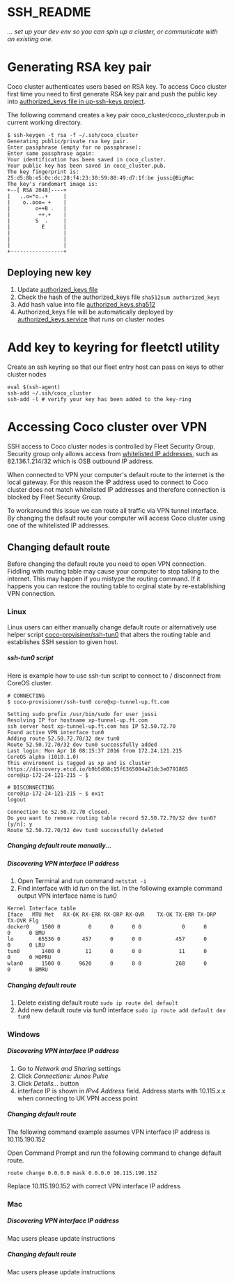 # SSH_README

_... set up your dev env so you can spin up a cluster, or communicate with an existing one._


# Generating RSA key pair


Coco cluster authenticates users based on RSA key. To access Coco cluster first time you need to first generate RSA key pair and push the public key into [authorized_keys file in up-ssh-keys project](https://github.com/Financial-Times/up-ssh-keys/blob/master/authorized_keys).


The following command creates a key pair coco_cluster/coco_cluster.pub in current working directory.

``` 
$ ssh-keygen -t rsa -f ~/.ssh/coco_cluster 
Generating public/private rsa key pair.
Enter passphrase (empty for no passphrase): 
Enter same passphrase again: 
Your identification has been saved in coco_cluster.
Your public key has been saved in coco_cluster.pub.
The key fingerprint is:
25:d5:8b:e5:0c:dc:28:f4:23:30:59:80:49:d7:1f:be jussi@BigMac
The key's randomart image is:
+--[ RSA 2048]----+
|   ..o=*o..+     |
|    o..ooo= +    |
|        o++B .   |
|         ++.+    |
|        S  .     |
|          E      |
|                 |
|                 |
|                 |
+-----------------+
```

## Deploying new key

 1. Update [authorized_keys file](https://github.com/Financial-Times/up-ssh-keys/blob/master/authorized_keys)
 2. Check the hash of the authorized_keys file ``` sha512sum authorized_keys ```
 3. Add hash value into file [authorized_keys.sha512](https://github.com/Financial-Times/up-ssh-keys/blob/master/authorized_keys.sha512)
 4. Authorized_keys file will be automatically deployed by [authorized_keys.service](https://github.com/Financial-Times/coco-provisioner/blob/master/ansible/userdata/default_instance_user_data.yaml#L21) that runs on cluster nodes



# Add key to keyring for fleetctl utility

Create an ssh keyring so that our fleet entry host can pass on keys to other cluster nodes
```
eval $(ssh-agent)
ssh-add ~/.ssh/coco_cluster
ssh-add -l # verify your key has been added to the key-ring
```

# Accessing Coco cluster over VPN

SSH access to Coco cluster nodes is controlled by Fleet Security Group. Security group only allows access from [whitelisted IP addresses](https://github.com/Financial-Times/coco-provisioner/blob/master/ansible/aws_coreos_site.yml#L57), such as 82.136.1.214/32 which is OSB outbound IP address.

When connected to VPN your computer's default route to the internet is the local gateway. For this reason the IP address used to connect to Coco cluster does not match whitelisted IP addresses and therefore connection is blocked by Fleet Security Group. 

To workaround this issue we can route all traffic via VPN tunnel interface. By changing the default route your computer will access Coco cluster using one of the whitelisted IP addresses.

## Changing default route

Before changing the default route you need to open VPN connection. Fiddling with routing table may cause your computer to stop talking to the internet. This may happen if you mistype the routing command. If it happens you can restore the routing table to orginal state by re-establishing VPN connection.

### Linux

Linux users can either manually change default route or alternatively use helper script [coco-provisiner/ssh-tun0](https://github.com/Financial-Times/coco-provisioner/blob/master/ssh-tun0) that alters the routing table and establishes SSH session to given host.

##### ssh-tun0 script

Here is example how to use ssh-tun script to connect to / disconnect from CoreOS cluster.

```
# CONNECTING
$ coco-provisioner/ssh-tun0 core@xp-tunnel-up.ft.com

Setting sudo prefix /usr/bin/sudo for user jussi
Resolving IP for hostname xp-tunnel-up.ft.com
ssh server host xp-tunnel-up.ft.com has IP 52.50.72.70
Found active VPN interface tun0
Adding route 52.50.72.70/32 dev tun0
Route 52.50.72.70/32 dev tun0 successfully added
Last login: Mon Apr 18 08:15:37 2016 from 172.24.121.215
CoreOS alpha (1010.1.0)
This enviroment is tagged as xp and is cluster https://discovery.etcd.io/b9b5d08c15f6365084a21dc3e0791865
core@ip-172-24-121-215 ~ $ 

# DISCONNECTING
core@ip-172-24-121-215 ~ $ exit
logout

Connection to 52.50.72.70 closed.
Do you want to remove routing table record 52.50.72.70/32 dev tun0? [y/n]: y
Route 52.50.72.70/32 dev tun0 successfully deleted
```

##### _Changing default route manually..._

##### Discovering VPN interface IP address

 1. Open Terminal and run command ``` netstat -i ```
 2. Find interface with id _tun_ on the list. In the following example command output VPN interface name is _tun0_

```
Kernel Interface table
Iface   MTU Met   RX-OK RX-ERR RX-DRP RX-OVR    TX-OK TX-ERR TX-DRP TX-OVR Flg
docker0    1500 0         0      0      0 0             0      0      0      0 BMU
lo        65536 0       457      0      0 0           457      0      0      0 LRU
tun0       1400 0        11      0      0 0            11      0      0      0 MOPRU
wlan0      1500 0      9620      0      0 0           268      0      0      0 BMRU
```

##### Changing default route

 1. Delete existing default route ``` sudo ip route del default ```
 2. Add new default route via tun0 interface ``` sudo ip route add default dev tun0 ```



### Windows

##### Discovering VPN interface IP address 

 1. Go to _Network and Sharing_ settings
 2. Click _Connections: Junos Pulse_
 3. Click _Details..._ button
 4. interface IP is shown in _IPv4 Address_ field. Address starts with 10.115.x.x when connecting to UK VPN access point

##### Changing default route
The following command example assumes VPN interface IP address is 10.115.190.152

Open Command Prompt and run the following command to change default route.

``` route change 0.0.0.0 mask 0.0.0.0 10.115.190.152 ```

Replace 10.115.190.152 with correct VPN interface IP address.

### Mac

##### Discovering VPN interface IP address 
Mac users please update instructions

##### Changing default route
Mac users please update instructions
